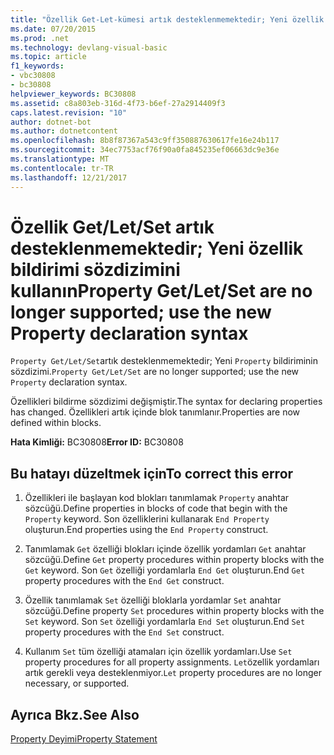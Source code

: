 ```yaml
---
title: "Özellik Get-Let-kümesi artık desteklenmemektedir; Yeni özellik bildirimi sözdizimini kullanın"
ms.date: 07/20/2015
ms.prod: .net
ms.technology: devlang-visual-basic
ms.topic: article
f1_keywords:
- vbc30808
- bc30808
helpviewer_keywords: BC30808
ms.assetid: c8a803eb-316d-4f73-b6ef-27a2914409f3
caps.latest.revision: "10"
author: dotnet-bot
ms.author: dotnetcontent
ms.openlocfilehash: 8b8f87367a543c9ff350887630617fe16e24b117
ms.sourcegitcommit: 34ec7753acf76f90a0fa845235ef06663dc9e36e
ms.translationtype: MT
ms.contentlocale: tr-TR
ms.lasthandoff: 12/21/2017
---
```

# <a name="property-getletset-are-no-longer-supported-use-the-new-property-declaration-syntax"></a><span data-ttu-id="6fb7b-102">Özellik Get/Let/Set artık desteklenmemektedir; Yeni özellik bildirimi sözdizimini kullanın</span><span class="sxs-lookup"><span data-stu-id="6fb7b-102">Property Get/Let/Set are no longer supported; use the new Property declaration syntax</span></span>
<span data-ttu-id="6fb7b-103">`Property Get/Let/Set`artık desteklenmemektedir; Yeni `Property` bildiriminin sözdizimi.</span><span class="sxs-lookup"><span data-stu-id="6fb7b-103">`Property Get/Let/Set` are no longer supported; use the new `Property` declaration syntax.</span></span>  
  
 <span data-ttu-id="6fb7b-104">Özellikleri bildirme sözdizimi değişmiştir.</span><span class="sxs-lookup"><span data-stu-id="6fb7b-104">The syntax for declaring properties has changed.</span></span> <span data-ttu-id="6fb7b-105">Özellikleri artık içinde blok tanımlanır.</span><span class="sxs-lookup"><span data-stu-id="6fb7b-105">Properties are now defined within blocks.</span></span>  
  
 <span data-ttu-id="6fb7b-106">**Hata Kimliği:** BC30808</span><span class="sxs-lookup"><span data-stu-id="6fb7b-106">**Error ID:** BC30808</span></span>  
  
## <a name="to-correct-this-error"></a><span data-ttu-id="6fb7b-107">Bu hatayı düzeltmek için</span><span class="sxs-lookup"><span data-stu-id="6fb7b-107">To correct this error</span></span>  
  
1.  <span data-ttu-id="6fb7b-108">Özellikleri ile başlayan kod blokları tanımlamak `Property` anahtar sözcüğü.</span><span class="sxs-lookup"><span data-stu-id="6fb7b-108">Define properties in blocks of code that begin with the `Property` keyword.</span></span> <span data-ttu-id="6fb7b-109">Son özelliklerini kullanarak `End Property` oluşturun.</span><span class="sxs-lookup"><span data-stu-id="6fb7b-109">End properties using the `End Property` construct.</span></span>  
  
2.  <span data-ttu-id="6fb7b-110">Tanımlamak `Get` özelliği blokları içinde özellik yordamları `Get` anahtar sözcüğü.</span><span class="sxs-lookup"><span data-stu-id="6fb7b-110">Define `Get` property procedures within property blocks with the `Get` keyword.</span></span> <span data-ttu-id="6fb7b-111">Son `Get` özelliği yordamlarla `End Get` oluşturun.</span><span class="sxs-lookup"><span data-stu-id="6fb7b-111">End `Get` property procedures with the `End Get` construct.</span></span>  
  
3.  <span data-ttu-id="6fb7b-112">Özellik tanımlamak `Set` özelliği bloklarla yordamlar `Set` anahtar sözcüğü.</span><span class="sxs-lookup"><span data-stu-id="6fb7b-112">Define property `Set` procedures within property blocks with the `Set` keyword.</span></span> <span data-ttu-id="6fb7b-113">Son `Set` özelliği yordamlarla `End Set` oluşturun.</span><span class="sxs-lookup"><span data-stu-id="6fb7b-113">End `Set` property procedures with the `End Set` construct.</span></span>  
  
4.  <span data-ttu-id="6fb7b-114">Kullanım `Set` tüm özelliği atamaları için özellik yordamları.</span><span class="sxs-lookup"><span data-stu-id="6fb7b-114">Use `Set` property procedures for all property assignments.</span></span> <span data-ttu-id="6fb7b-115">`Let`özellik yordamları artık gerekli veya desteklenmiyor.</span><span class="sxs-lookup"><span data-stu-id="6fb7b-115">`Let` property procedures are no longer necessary, or supported.</span></span>  
  
## <a name="see-also"></a><span data-ttu-id="6fb7b-116">Ayrıca Bkz.</span><span class="sxs-lookup"><span data-stu-id="6fb7b-116">See Also</span></span>  
 [<span data-ttu-id="6fb7b-117">Property Deyimi</span><span class="sxs-lookup"><span data-stu-id="6fb7b-117">Property Statement</span></span>](../../visual-basic/language-reference/statements/property-statement.md)  
 

